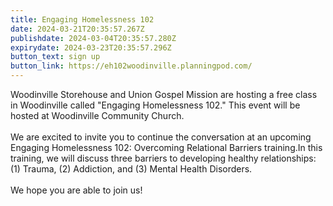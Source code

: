 ```yaml
---
title: Engaging Homelessness 102
date: 2024-03-21T20:35:57.267Z
publishdate: 2024-03-04T20:35:57.280Z
expirydate: 2024-03-23T20:35:57.296Z
button_text: sign up
button_link: https://eh102woodinville.planningpod.com/
---
```

Woodinville Storehouse and Union Gospel Mission are hosting a free class in Woodinville called "Engaging Homelessness 102." This event will be hosted at Woodinville Community Church. \
\
We are excited to invite you to continue the conversation at an upcoming Engaging Homelessness 102: Overcoming Relational Barriers training.In this training, we will discuss three barriers to developing healthy relationships: (1) Trauma, (2) Addiction, and (3) Mental Health Disorders. \
\
We hope you are able to join us!